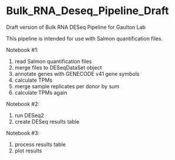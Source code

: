 # Bulk_RNA_Deseq_Pipeline_Draft
Draft version of Bulk RNA DESeq Pipeline for Gaulton Lab

This pipeline is intended for use with Salmon quantification files.

Notebook #1: 
1. read Salmon quantification files
2. merge files to DESeqDataSet object
3. annotate genes with GENECODE v41 gene symbols
4. calculate TPMs
5. merge sample replicates per donor by sum
6. calculate TPMs again

Notebook #2: 
1. run DESeq2
2. create DESeq results table

Notebook #3: 
1. process results table
2. plot results
